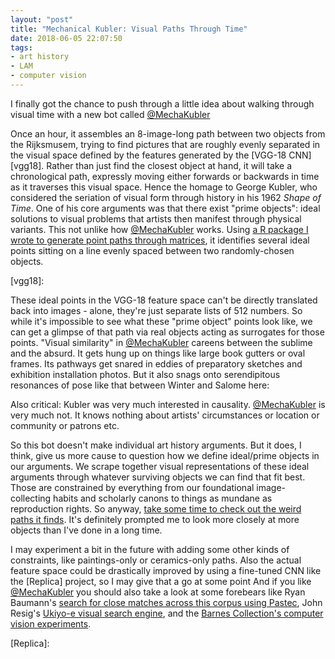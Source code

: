 ```yaml
---
layout: "post"
title: "Mechanical Kubler: Visual Paths Through Time"
date: 2018-06-05 22:07:50
tags:
- art history
- LAM
- computer vision
---
```


I finally got the chance to push through a little idea about walking through visual time with a new bot called [@MechaKubler]

[@MechaKubler]: (https://www.twitter.com/mechakubler)

Once an hour, it assembles an 8-image-long path between two objects from the Rijksmusem, trying to find pictures that are roughly evenly separated in the visual space defined by the features generated by the [VGG-18 CNN][vgg18].
Rather than just find the closest object at hand, it will take a chronological path, expressly moving either forwards or backwards in time as it traverses this visual space.
Hence the homage to George Kubler, who considered the seriation of visual form through history in his 1962 _Shape of Time_.
One of his core arguments was that there exist "prime objects": ideal solutions to visual problems that artists then manifest through physical variants.
This not unlike how [@MechaKubler] works. Using [a R package I wrote to generate point paths through matrices](github.com/mdlincoln/pathway), it identifies several ideal points sitting on a line evenly spaced between two randomly-chosen objects.

[vgg18]:

These ideal points in the VGG-18 feature space can't be directly translated back into images - alone, they're just separate lists of 512 numbers.
So while it's impossible to see what these "prime object" points look like, we can get a glimpse of that path via real objects acting as surrogates for those points.
"Visual similarity" in [@MechaKubler] careens between the sublime and the absurd. It gets hung up on things like large book gutters or oval frames. Its pathways get snared in eddies of preparatory sketches and exhibition installation photos.
But it also snags onto serendipitous resonances of pose like that between Winter and Salome here:

Also critical: Kubler was very much interested in causality.
[@MechaKubler] is very much not.
It knows nothing about artists' circumstances or location or community or patrons etc.

So this bot doesn't make individual art history arguments.
But it does, I think, give us more cause to question how we define ideal/prime objects in our arguments.
We scrape together visual representations of these ideal arguments through whatever surviving objects we can find that fit best.
Those are constrained by everything from our foundational image-collecting habits and scholarly canons to things as mundane as reproduction rights.
So anyway, [take some time to check out the weird paths it finds](https://mechanical-kubler.github.io).
It's definitely prompted me to look more closely at more objects than I've done in a long time.

I may experiment a bit in the future with adding some other kinds of constraints, like paintings-only or ceramics-only paths.
Also the actual feature space could be drastically improved by using a fine-tuned CNN like the [Replica] project, so I may give that a go at some point
And if you like [@MechaKubler] you should also take a look at some forebears like Ryan Baumann's [search for close matches across this corpus using Pastec](https://ryanfb.github.io/etc/2015/11/03/finding_near-matches_in_the_rijksmuseum_with_pastec.html), John Resig's [Ukiyo-e visual search engine](https://ukiyo-e.org/about), and the [Barnes Collection's computer vision experiments](https://medium.com/barnes-foundation/stuffed-animals-computer-vision-and-the-barnes-foundation-collection-online-ed787d3baded).

[Replica]:
